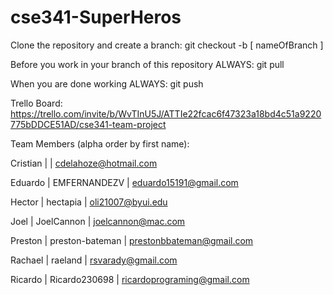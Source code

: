 # cse341-SuperHeros

Clone the repository and create a branch: 
git checkout -b [ nameOfBranch ]

Before you work in your branch of this repository ALWAYS: 
git pull

When you are done working ALWAYS:
git push



Trello Board:
https://trello.com/invite/b/WvTInU5J/ATTIe22fcac6f47323a18bd4c51a9220775bDDCE51AD/cse341-team-project



Team Members (alpha order by first name):

Cristian |  | cdelahoze@hotmail.com

Eduardo | EMFERNANDEZV | eduardo15191@gmail.com

Hector | hectapia | oli21007@byui.edu

Joel | JoelCannon | joelcannon@mac.com

Preston | preston-bateman | prestonbbateman@gmail.com

Rachael | raeland | rsvarady@gmail.com

Ricardo | Ricardo230698 | ricardoprograming@gmail.com
